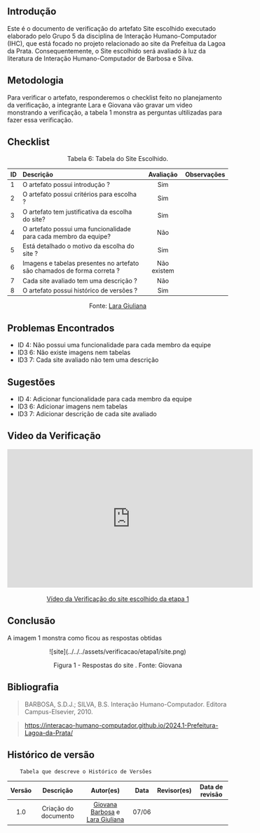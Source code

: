## Introdução
Este é o documento de verificação do artefato Site escolhido executado elaborado pelo Grupo 5 da disciplina de Interação Humano-Computador (IHC), que está focado no projeto relacionado ao site da Prefeitua da Lagoa da Prata. Consequentemente, o Site escolhido será avaliado à luz da literatura de Interação Humano-Computador de Barbosa e Silva.

## Metodologia
Para verificar o artefato, responderemos o checklist feito no planejamento da verificação, a integrante Lara e Giovana vão gravar um video monstrando a verificação, a tabela 1 monstra as perguntas ultilizadas para fazer essa verificação.

## Checklist

<center>Tabela 6: Tabela do Site Escolhido. </center> 

| __ID__ | __Descrição__ | __Avaliação__ | __Observações__ |
|:----------|:----------|:----------:| --------------------|
| 1 | O artefato possui introdução ?   | Sim  | |
| 2  | O artefato possui critérios para escolha ?  | Sim  | |
| 3  | O artefato tem justificativa da escolha do site?  | Sim  | |
| 4 |  O artefato possui uma funcionalidade para cada membro da equipe? | Não |
| 5  | Está detalhado o motivo da escolha do site ?  | Sim | |
| 6  | Imagens e tabelas presentes no artefato são chamados de forma correta ? | Não existem  | |
| 7  |  Cada site avaliado tem uma descrição ?  | Não  | |
| 8  | O artefato possui histórico de versões ?   | Sim  | |

 <center>  <p>Fonte: <a href="https://github.com/gravelylara">Lara Giuliana</a></p></center>

## Problemas Encontrados
* ID 4: Não possui uma funcionalidade para cada membro da equipe
* ID3 6: Não existe imagens nem tabelas
* ID3 7: Cada site avaliado não tem uma descrição

## Sugestões
* ID 4: Adicionar funcionalidade para cada membro da equipe
* ID3 6: Adicionar imagens nem tabelas
* ID3 7: Adicionar descrição de cada site avaliado


## Video da Verificação

<p style="text-align: center"><iframe width="560" height="315" src="https://www.youtube.com/embed/8x8F3T6k2Oc  " title="YouTube video player" frameborder="0" allow="accelerometer; autoplay; clipboard-write; encrypted-media; gyroscope; picture-in-picture; web-share" referrerpolicy="strict-origin-when-cross-origin" allowfullscreen></iframe></p>
<p style="text-align: center"><a href="https://youtu.be/8x8F3T6k2Oc     " target="blanket">Vídeo da Verificação do site escolhido da etapa 1</a></p>

## Conclusão
A imagem 1 monstra como ficou as respostas obtidas
<center>
![site](../../../assets/verificacao/etapa1/site.png)
<div align="center">
<p> Figura 1 - Respostas do site . Fonte: Giovana </p> 
</div></center>

## Bibliografia
> BARBOSA, S.D.J.; SILVA, B.S. Interação Humano-Computador. Editora Campus-Elsevier, 2010.

>  https://interacao-humano-computador.github.io/2024.1-Prefeitura-Lagoa-da-Prata/


## Histórico de versão
        Tabela que descreve o Histórico de Versões
|     Versão       |     Descrição      |      Autor(es)      | Data           |  Revisor(es)          |Data de revisão|
| :----------------------------------------------------------: | :-------------------------------: | :-------------------------------------------------: | :-------------------------------: |  :-------------------------------: | :-------------------------------: |
|1.0|Criação do documento|[Giovana Barbosa](https://github.com/gio221) e [Lara Giuliana](https://github.com/gravelylara) | 07/06|||